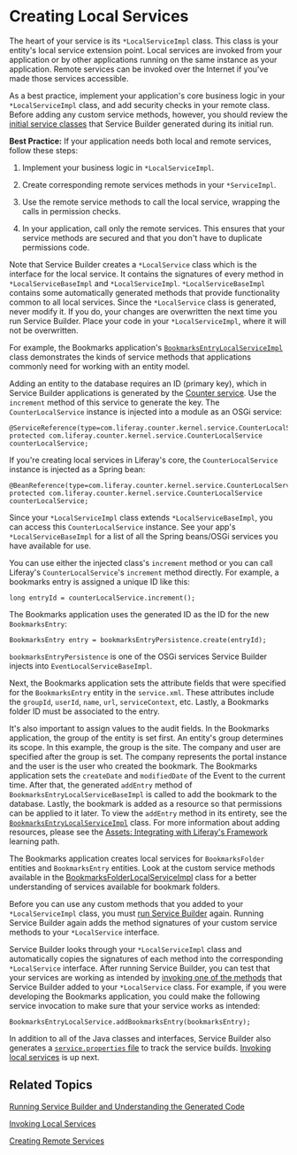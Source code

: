 # Creating Local Services [](id=creating-local-services)

The heart of your service is its `*LocalServiceImpl` class. This class is your
entity's local service extension point. Local services are invoked from your
application or by other applications running on the same instance as your
application. Remote services can be invoked over the Internet if you've made
those services accessible. 

As a best practice, implement your application's core business logic in your
`*LocalServiceImpl` class, and add security checks in your remote class. Before
adding any custom service methods, however, you should review the
[initial service classes](/develop/tutorials/-/knowledge_base/7-1/running-service-builder-and-understanding-the-generated-code#understanding-the-code-generated-by-service-builder)
that Service Builder generated during its initial run. 

**Best Practice:** If your application needs both local and remote services,
follow these steps:

1.  Implement your business logic in `*LocalServiceImpl`. 

2.  Create corresponding remote services methods in your `*ServiceImpl`.

3.  Use the remote service methods to call the local service, wrapping the calls
    in permission checks. 

4.  In your application, call only the remote services. This ensures that
    your service methods are secured and that you don't have to duplicate
    permissions code.

Note that Service Builder creates a `*LocalService` class which is the
interface for the local service. It contains the signatures of every method in
`*LocalServiceBaseImpl` and `*LocalServiceImpl`. `*LocalServiceBaseImpl`
contains some automatically generated methods that provide functionality common
to all local services. Since the `*LocalService` class is generated, never
modify it. If you do, your changes are overwritten the next time you run
Service Builder. Place your code in your `*LocalServiceImpl`, where it
will not be overwritten.

For example, the Bookmarks application's
[`BookmarksEntryLocalServiceImpl`](https://github.com/liferay/liferay-portal/blob/master/modules/apps/collaboration/bookmarks/bookmarks-service/src/main/java/com/liferay/bookmarks/service/impl/BookmarksEntryLocalServiceImpl.java)
class demonstrates the kinds of service methods that applications commonly need
for working with an entity model. 

Adding an entity to the database requires an ID (primary key), which in
Service Builder applications is generated by the 
[Counter service](@platform-ref@/7.1-latest/javadocs/portal-kernel/com/liferay/counter/kernel/service/CounterLocalService.html). 
Use the `increment` method of this service to generate the key. The
`CounterLocalService` instance is injected into a module as an OSGi service:

    @ServiceReference(type=com.liferay.counter.kernel.service.CounterLocalService.class)
    protected com.liferay.counter.kernel.service.CounterLocalService counterLocalService;

If you're creating local services in Liferay's core, the `CounterLocalService`
instance is injected as a Spring bean:

    @BeanReference(type=com.liferay.counter.kernel.service.CounterLocalService.class)
    protected com.liferay.counter.kernel.service.CounterLocalService counterLocalService;

Since your `*LocalServiceImpl` class extends `*LocalServiceBaseImpl`, you can
access this `CounterLocalService` instance. See your app's
`*LocalServiceBaseImpl` for a list of all the Spring beans/OSGi services you
have available for use.

You can use either the injected class's `increment` method or you can call
Liferay's `CounterLocalService`'s `increment` method directly. For example, a
bookmarks entry is assigned a unique ID like this:

    long entryId = counterLocalService.increment();

The Bookmarks application uses the generated ID as the ID for the new
`BookmarksEntry`:

    BookmarksEntry entry = bookmarksEntryPersistence.create(entryId);

`bookmarksEntryPersistence` is one of the OSGi services Service Builder injects 
into `EventLocalServiceBaseImpl`. 

Next, the Bookmarks application sets the attribute fields that were specified
for the `BookmarksEntry` entity in the `service.xml`. These attributes include the
`groupId`, `userId`, `name`, `url`, `serviceContext`, etc. Lastly, a Bookmarks
folder ID must be associated to the entry.

It's also important to assign values to the audit fields. In the Bookmarks
application, the group of the entity is set first. An entity's group determines
its scope. In this example, the group is the site. The company and user are
specified after the group is set. The company represents the portal instance and
the user is the user who created the bookmark. The Bookmarks application sets
the `createDate` and `modifiedDate` of the Event to the current time. After
that, the generated `addEntry` method of `BookmarksEntryLocalServiceBaseImpl` is
called to add the bookmark to the database. Lastly, the bookmark is added as a
resource so that permissions can be applied to it later. To view the `addEntry`
method in its entirety, see the
[`BookmarksEntryLocalServiceImpl`](https://github.com/liferay/liferay-portal/blob/master/modules/apps/collaboration/bookmarks/bookmarks-service/src/main/java/com/liferay/bookmarks/service/impl/BookmarksEntryLocalServiceImpl.java)
class. For more information about adding resources, please see the
[Assets: Integrating with Liferay's Framework](/develop/tutorials/-/knowledge_base/7-1/assets-integrating-with-liferays-framework)
learning path. 

The Bookmarks application creates local services for `BookmarksFolder` entities
and `BookmarksEntry` entities. Look at the custom service methods available in
the
[BookmarksFolderLocalServiceImpl](https://github.com/liferay/liferay-portal/blob/master/modules/apps/collaboration/bookmarks/bookmarks-service/src/main/java/com/liferay/bookmarks/service/impl/BookmarksFolderLocalServiceImpl.java)
class for a better understanding of services available for bookmark folders.

Before you can use any custom methods that you added to your `*LocalServiceImpl`
class, you must
[run Service Builder](/develop/tutorials/-/knowledge_base/7-1/running-service-builder-and-understanding-the-generated-code)
again. Running Service Builder again adds the method signatures of your custom
service methods to your `*LocalService` interface. 

Service Builder looks through your `*LocalServiceImpl` class and automatically
copies the signatures of each method into the corresponding `*LocalService`
interface. After running Service Builder, you can test that your services are
working as intended by
[invoking one of the methods](/develop/tutorials/-/knowledge_base/7-1/invoking-local-services)
that Service Builder added to your `*LocalService` class. For example, if you
were developing the Bookmarks application, you could make the following service
invocation to make sure that your service works as intended:

    BookmarksEntryLocalService.addBookmarksEntry(bookmarksEntry);

In addition to all of the Java classes and interfaces, Service Builder also
generates a
[`service.properties` file](/develop/tutorials/-/knowledge_base/7-1/configuring-service-properties) 
to track the service builds.
[Invoking local services](/develop/tutorials/-/knowledge_base/7-1/invoking-local-services)
is up next. 

## Related Topics [](id=related-topics)

[Running Service Builder and Understanding the Generated Code](/develop/tutorials/-/knowledge_base/7-1/running-service-builder-and-understanding-the-generated-code)

[Invoking Local Services](/develop/tutorials/-/knowledge_base/7-1/invoking-local-services)

[Creating Remote Services](/develop/tutorials/-/knowledge_base/7-1/creating-remote-services)
